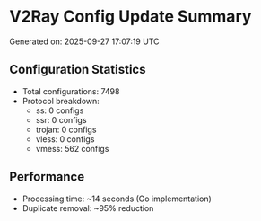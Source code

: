 # V2Ray Config Update Summary
Generated on: 2025-09-27 17:07:19 UTC

## Configuration Statistics
- Total configurations: 7498
- Protocol breakdown:
  - ss: 0 configs
  - ssr: 0 configs
  - trojan: 0 configs
  - vless: 0 configs
  - vmess: 562 configs

## Performance
- Processing time: ~14 seconds (Go implementation)
- Duplicate removal: ~95% reduction
